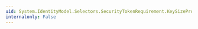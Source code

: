 ```yaml
---
uid: System.IdentityModel.Selectors.SecurityTokenRequirement.KeySizeProperty
internalonly: False
---
```

